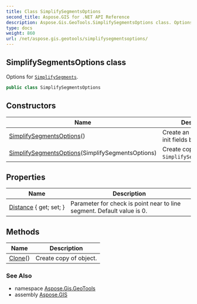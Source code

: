 ```yaml
---
title: Class SimplifySegmentsOptions
second_title: Aspose.GIS for .NET API Reference
description: Aspose.Gis.GeoTools.SimplifySegmentsOptions class. Options for SimplifySegments.
type: docs
weight: 860
url: /net/aspose.gis.geotools/simplifysegmentsoptions/
---
```

## SimplifySegmentsOptions class

Options for [`SimplifySegments`](../geometryoperations/simplifysegments/).

```csharp
public class SimplifySegmentsOptions
```

## Constructors

| Name | Description |
| --- | --- |
| [SimplifySegmentsOptions](simplifysegmentsoptions/#constructor)() | Create an instance with init fields by default. |
| [SimplifySegmentsOptions](simplifysegmentsoptions/#constructor_1)(SimplifySegmentsOptions) | Create copy of instance `SimplifySegmentsOptions`. |

## Properties

| Name | Description |
| --- | --- |
| [Distance](../../aspose.gis.geotools/simplifysegmentsoptions/distance/) { get; set; } | Parameter for check is point near to line segment. Default value is 0. |

## Methods

| Name | Description |
| --- | --- |
| [Clone](../../aspose.gis.geotools/simplifysegmentsoptions/clone/)() | Create copy of object. |

### See Also

* namespace [Aspose.Gis.GeoTools](../../aspose.gis.geotools/)
* assembly [Aspose.GIS](../../)



